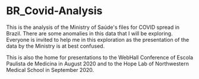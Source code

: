 # BR_Covid-Analysis

This is the analysis of the Ministry of Saúde's files for COVID spread in Brazil. There are some anomalies in this data that I will be exploring. Everyone is invited to help me in this exploration as the presentation of the data by the Ministry is at best confused.

This is also the home for presentations to the WebHall Conference of Escola Paulista de Medicina in August 2020 and to the Hope Lab of Northwestern Medical School in September 2020.

